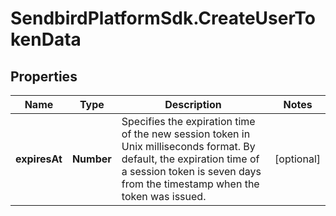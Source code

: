 # SendbirdPlatformSdk.CreateUserTokenData

## Properties

Name | Type | Description | Notes
------------ | ------------- | ------------- | -------------
**expiresAt** | **Number** | Specifies the expiration time of the new session token in Unix milliseconds format. By default, the expiration time of a session token is seven days from the timestamp when the token was issued. | [optional] 


